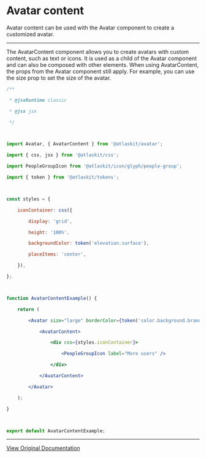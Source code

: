 # Avatar content

Avatar content can be used with the Avatar component to create a customized avatar.

---

The AvatarContent component allows you to create avatars with custom content, such as text or icons. It is used as a child of the Avatar component and can also be composed with other elements. When using AvatarContent, the props from the Avatar component still apply. For example, you can use the size prop to set the size of the avatar.

```jsx
/**

 * @jsxRuntime classic

 * @jsx jsx

 */



import Avatar, { AvatarContent } from '@atlaskit/avatar';

import { css, jsx } from '@atlaskit/css';

import PeopleGroupIcon from '@atlaskit/icon/glyph/people-group';

import { token } from '@atlaskit/tokens';



const styles = {

	iconContainer: css({

		display: 'grid',

		height: '100%',

		backgroundColor: token('elevation.surface'),

		placeItems: 'center',

	}),

};



function AvatarContentExample() {

	return (

		<Avatar size="large" borderColor={token('color.background.brand.bold')}>

			<AvatarContent>

				<div css={styles.iconContainer}>

					<PeopleGroupIcon label="More users" />

				</div>

			</AvatarContent>

		</Avatar>

	);

}



export default AvatarContentExample;
```

---

[View Original Documentation](https://atlassian.design/components/avatar/avatar-content/examples)

